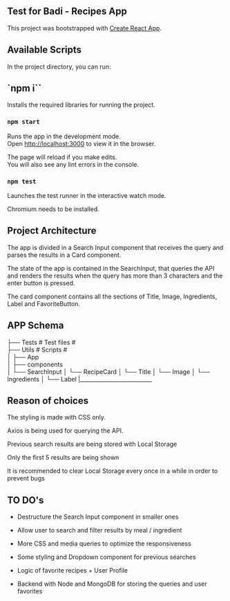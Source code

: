## Test for Badi - Recipes App

This project was bootstrapped with [Create React App](https://github.com/facebook/create-react-app).

## Available Scripts

In the project directory, you can run:

## `npm i``

Installs the required libraries for running the project.

### `npm start`

Runs the app in the development mode.<br>
Open [http://localhost:3000](http://localhost:3000) to view it in the browser.

The page will reload if you make edits.<br>
You will also see any lint errors in the console.

### `npm test`

Launches the test runner in the interactive watch mode.<br>

Chromium needs to be installed.

## Project Architecture

The app is divided in a Search Input component that receives the query and parses the results in a Card component.

The state of the app is contained in the SearchInput, that queries the API and renders the results when the query has more than 3 characters and the enter button is pressed.

The card component contains all the sections of Title, Image, Ingredients, Label and FavoriteButton.

## APP Schema

├── Tests                    # Test files #   
├── Utils                    # Scripts #     
│   ├── App         
│      ├── components        
│           └── SearchInput
│           └── RecipeCard
│                 └── Title
│                 └── Image
│                 └── Ingredients
│                 └── Label
|__________________________


## Reason of choices

The styling is made with CSS only.

Axios is being used for querying the API.

Previous search results are being stored with Local Storage

Only the first 5 results are being shown

It is recommended to clear Local Storage every once in a while in order to prevent bugs


## TO DO's

 * Destructure the Search Input component in smaller ones

 * Allow user to search and filter results by meal / ingredient

 * More CSS and media queries to optimize the responsiveness

 * Some styling and Dropdown component for previous searches

 * Logic of favorite recipes + User Profile 

 * Backend with Node and MongoDB for storing the queries and user favorites

